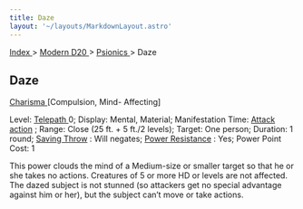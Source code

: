 ```yaml
---
title: Daze
layout: '~/layouts/MarkdownLayout.astro'
---
```


[ Index ](/) > [ Modern D20 ](/modern.d20.srd) > [ Psionics ](/modern.d20.srd/psionics) > Daze

##  Daze

[ Charisma ](/modern.d20.srd/basics/ability.scores) [Compulsion, Mind- Affecting]

Level: [ Telepath ](/modern.d20.srd/classes/advanced/telepath) 0; Display:
Mental, Material; Manifestation Time: [ Attack action](/modern.d20.srd/combat/attack.actions) ; Range: Close (25 ft. + 5 ft./2
levels); Target: One person; Duration: 1 round; [ Saving Throw](/modern.d20.srd/basics/saving.throws) : Will negates; [ Power Resistance](/modern.d20.srd/special.abilities/power.resistance) : Yes; Power Point Cost:
1

This power clouds the mind of a Medium-size or smaller target so that he or
she takes no actions. Creatures of 5 or more HD or levels are not affected.
The dazed subject is not stunned (so attackers get no special advantage
against him or her), but the subject can’t move or take actions.

